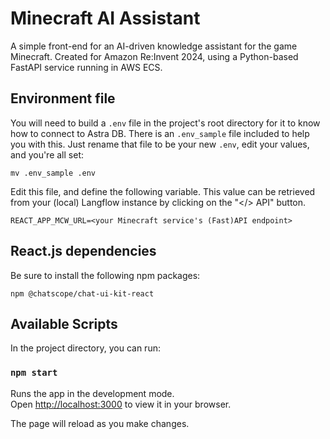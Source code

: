 # Minecraft AI Assistant

A simple front-end for an AI-driven knowledge assistant for the game Minecraft. Created for Amazon Re:Invent 2024, using a Python-based FastAPI service running in AWS ECS.

## Environment file

You will need to build a `.env` file in the project's root directory for it to know how to connect to Astra DB.  There is an `.env_sample` file included to help you with this.  Just rename that file to be your new `.env`, edit your values, and you're all set:

```
mv .env_sample .env
```

Edit this file, and define the following variable.  This value can be retrieved from your (local) Langflow instance by clicking on the "</> API" button.

```
REACT_APP_MCW_URL=<your Minecraft service's (Fast)API endpoint>
```

## React.js dependencies

Be sure to install the following npm packages:

```
npm @chatscope/chat-ui-kit-react
```

## Available Scripts

In the project directory, you can run:

### `npm start`

Runs the app in the development mode.\
Open [http://localhost:3000](http://localhost:3000) to view it in your browser.

The page will reload as you make changes.

